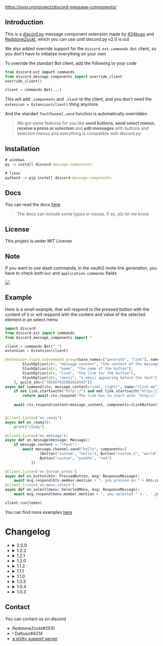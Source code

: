 https://pypi.org/project/discord-message-components/


## Introduction

This is a [discord.py](https://github.com/Rapptz/discord.py) message component extension made by [404kuso](https://github.com/404kuso) and [RedstoneZockt](https://github.com/RedstoneZockt), which you can use until discord.py v2.0 is out

We also added override support for the `discord.ext.commands.Bot` client, so you don't have to initialize everything on your own

To override the standart Bot client, add the following to your code

```py
from discord.ext import commands
from discord_message_components import override_client
override_client()

client = commands.Bot(...)
```
This will add `.components` and `.slash` to the client, and you don't need the 
`extension = Extension(client)` thing anymore

And the standart `TextChannel.send` function is automatically overridden 

> We got some features for you like **send buttons**, **send select menus**, **receive a press or selection** and **edit messages** with buttons and selection menus and everything is compatible with discord.py


## Installation

```cmd
# windows
py -m install discord-message-components

# linux
python3 -m pip install discord-message-components
```

## Docs

You can read the docs [here](https://discord-message-components.readthedocs.io/)

> The docs can include some typos or issues, if so, plz let me know

## License

This project is under MIT License


## Note

If you want to use slash commands, in the oauth2 invite link generation, 
you have to check both `bot` and `application.commands` fields

![](./docs/source/images/slash/invite_scope.png)

## Example


Here is a small example, that will respond to the pressed button with the content of it or will respond with the content and value of the selected element in an select menu

```py
import discord
from discord.ext import commands
from discord_message_components import *

client = commands.Bot(" ")
extension = Extension(client)

@extension.slash.subcommand_group(base_names=["generate", "link"], name="button", description="sends a button and a linkbutton", options=[
        SlashOption(str, "message content", "the content of the message"), 
        SlashOption(str, "name", "the name of the button"), 
        SlashOption(str, "link", "the link for the button"), 
        SlashOption(str, "emoji", "a emoji appearing before the text")
    ], guild_ids=["785567635802816595"])
async def command(ctx, message_content="cool, right?", name="click me", link="https://github.com/KusoRedsto/discord-message-components", emoji=None):
    if not link.startswith("http://") and not link.startswith("https://"):
        return await ctx.respond("The link has to start with `http://` or `https://`", hidden=True)
        
    await ctx.respond(content=message_content, components=[LinkButton(link, label=name, emoji=emoji)])


@client.listen("on_ready")
async def on_ready():
    print("ready")

@client.listen("on_message"):
async def on_message(message: Message):
    if message.content = "!test":
        await message.channel.send("hello", components=[
                [Button("custom", "hello"), Button("custom_2", "world", "green")]
                Button("custom", "yeahhh", "red")
            ])

@client.listen('on_button_press')
async def on_button(btn: PressedButton, msg: ResponseMessage):
    await msg.respond(btn.member.mention + ", you pressed on " + btn.content + " with the custom id of " + btn.custom_id)
@client.listen('on_menu_select')
async def on_select(menu: SelectedMenu, msg: ResponseMessage):
    await msg.respond(menu.member.mention + ", you selected " + ', '.join([x.content for x in menu.values]) + " on the menu with the custom id " + menu.custom_id)

client.run(token)
```

You can find more examples [here](https://github.com/KusoRedsto/discord-message-components/tree/main/examples)

# Changelog

-   <details>
    <summary>2.0.0</summary>
    
    ### **Added**
    - Slashcomamnd support
        - `Slash` class for slash commands
        - `Slash.command`, `Slash.subcommand` and `Slash.subcommand_groups` are available for creating slash commands
        - `SlashedCommand` and `SlashedSubCommand` are there for used slash commands 
    
    - ``Message``
        - disable_action_row(row_numbers: `int` | `range`, disable: `bool`)
        > disables (enables) component row(s) in the message
        
        - disable_components(disable: `bool`)
        > disables (enables) all componentss
    
    - overrides
        - `Messageable.send` returns Message instead of discord.Message and takes components parameter
        - `override_client` function added
    
    - `interaction.send`, creates followup messages which can be hidden
    
    - `Component.listening_component`
    > A listening component with a callback function that will always be executed whenever a component with the specified custom_id 
    was used


    ## **Changed**
    - Message
        
        - All Message objects don't use the client object anymore
        - Message.wait_for now needs the client as the first parameter


    ## **Fixed**
    - Interaction
    > All interaction responses work now
    - A lot of issues I fogor💀

    </details>

-   <details>
    <summary>1.2.2</summary>

    ### **Fixed**
    - Docs fixed

    </details>

-   <details>
    <summary>1.2.1</summary>

    ### **Fixed**
    - Small code fixes

    </details>

-   <details>
    <summary>1.2.0</summary>

    ### **Added**
    - Complete message component suppport
    - Select menus
    - [documentation](https://discord-message-components.readthedocs.io/en/latest/)
    
    </details>

-   <details>
    <summary>1.1.2</summary>

    ### **Fixed**
    - Small code fixes

    </details>

-   <details>
    <summary>1.1.1</summary>

    ### **Added**
    - Message.edit()
        > You can now edit messages with button support

    </details>


-   <details>
    <summary>1.1.0</summary>

    ### **Changed**
    - Major changes to request code, now using the client's request
    - `ResponseMessage.acknowledge()` -> `ResponseMessage.defer()`
        > Changed the name of the function + changed `ResponseMessage.acknowledged` -> `ResponseMessage.deferred`
    - `ResponseMessage.defer()` => `await ResponseMessage.defer()`
        > `defer` (`acknowledge`) is now async and needs to be awaited

    ### **Added**
    - hidden responses
        > You can now send responses only visible to the user
    

    ### **Fixed**
    - `ResponseMessage.respond()`
        > Now doesn't show a failed interaction
 

    </details>

-   <details>
    <summary>1.0.5</summary>
    
    ### **Fixed**
    - `ResponseMessage.respond()`
        > responding now doesn't fail after sending the message, it will now defer the interaction by it self if not already deferred and then send the message

-   <details>
    <summary>1.0.4</summary>
    
    ### **Added**
    - `ResponseMessage.acknowledged`
        > Whether the message was acknowledged with the `ResponseMessage.acknowledged()` function

    ### **Changed**

    - `ResponseMessage.respond()` => `await ResponseMessage.respond()`
        > respond() function is now async and needs to be awaited

    - `ResponseMessage.respond() -> None` => `ResponseMessage.respond() -> Message or None`
        > respond() now returns the sent message or None if ninja_mode is true 

    </details>

-   <details>
    <summary>1.0.3</summary>

    ### **Added**
    - `Button.hash`
        > Buttons have now a custom hash property, generated by the discord api 
    
    </details>


## Contact

You can contact us on discord

- RedstoneZockt#2510
- ! DaKuso#4214
- [a shitty support server](https://discord.gg/pwUvz5PbrE)